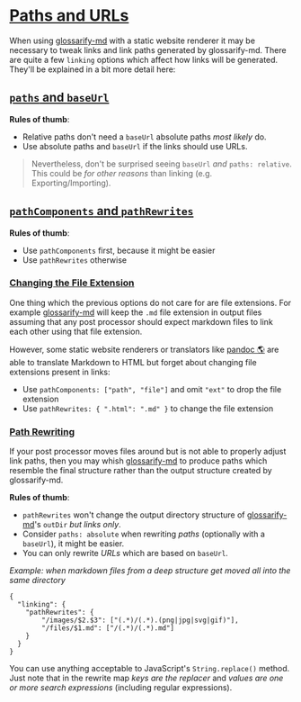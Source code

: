 # [Paths and URLs](#paths-and-urls)

When using [glossarify-md][1] with a static website renderer it may be necessary to tweak links and link paths generated by glossarify-md. There are quite a few `linking` options which affect how links will be generated. They'll be explained in a bit more detail here:

## [`paths` and `baseUrl`](#paths-and-baseurl)

**Rules of thumb**:

*   Relative paths don't need a `baseUrl` absolute paths *most likely* do.
*   Use absolute paths and `baseUrl` if the links should use URLs.

> Nevertheless, don't be surprised seeing `baseUrl` *and* `paths: relative`. This could be *for other reasons* than linking (e.g. Exporting/Importing).

## [`pathComponents` and `pathRewrites`](#pathcomponents-and-pathrewrites)

**Rules of thumb**:

*   Use `pathComponents` first, because it might be easier
*   Use `pathRewrites` otherwise

### [Changing the File Extension](#changing-the-file-extension)

One thing which the previous options do not care for are file extensions. For example [glossarify-md][1] will keep the `.md` file extension in output files assuming that any post processor should expect markdown files to link each other using that file extension.

However, some static website renderers or translators like [pandoc 🌎][2] are able to translate Markdown to HTML but forget about changing file extensions present in links:

*   Use `pathComponents: ["path", "file"]` and omit `"ext"` to drop the file extension
*   Use `pathRewrites: { ".html": ".md" }` to change the file extension

### [Path Rewriting](#path-rewriting)

If your post processor moves files around but is not able to properly adjust link paths, then you may whish [glossarify-md][1] to produce paths which resemble the final structure rather than the output structure created by glossarify-md.

**Rules of thumb**:

*   `pathRewrites` won't change the output directory structure of [glossarify-md][1]'s `outDir` *but links only*.
*   Consider `paths: absolute` when rewriting *paths* (optionally with a `baseUrl`), it might be easier.
*   You can only rewrite *URLs* which are based on `baseUrl`.

*Example: when markdown files from a deep structure get moved all into the same directory*

    {
      "linking": {
        "pathRewrites": {
            "/images/$2.$3": ["(.*)/(.*).(png|jpg|svg|gif)"],
            "/files/$1.md": ["/(.*)/(.*).md"]
        }
      }
    }

You can use anything acceptable to JavaScript's `String.replace()` method. Just note that in the rewrite map *keys are the replacer* and *values are one or more search expressions* (including regular expressions).

[1]: https://github.com/about-code/glossarify-md

[2]: https://pandoc.org "See pandoc."
